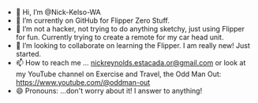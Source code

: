 - 👋 Hi, I’m @Nick-Kelso-WA
- 👀 I’m currently on GitHub for Flipper Zero Stuff.
- 🌱 I’m not a hacker, not trying to do anything sketchy, just using Flipper for fun.  Currently trying to create a remote for my car head unit.
- 💞️ I’m looking to collaborate on learning the Flipper. I am really new!  Just started.
- 📫 How to reach me ... nickreynolds.estacada.or@gmail.com  or look at my YouTube channel on Exercise and Travel, the Odd Man Out:  https://www.youtube.com/@oddman-out
- 😄 Pronouns: ...don't worry about it! I answer to anything!

<!---
Nick-Kelso-WA/Nick-Kelso-WA is a ✨ special ✨ repository because its `README.md` (this file) appears on your GitHub profile.
You can click the Preview link to take a look at your changes.
--->
